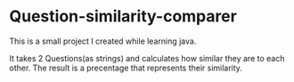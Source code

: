 # Question-similarity-comparer
This is a small project I created while learning java.

It takes 2 Questions(as strings) and calculates how similar they are to each other.
The result is a precentage that represents their similarity.
